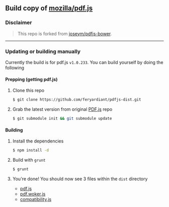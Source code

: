 ## Build copy of [mozilla/pdf.js](https://github.com/mozilla/pdf.js)

### Disclaimer
> This repo is forked from [joseym/pdfjs-bower](https://github.com/joseym/pdfjs-bower).

---

### Updating or building manually
Currently the build is for pdf.js `v1.0.233`.
You can build yourself by doing the following

#### Prepping (getting pdf.js)
1. Clone this repo

   ```bash
   $ git clone https://github.com/feryardiant/pdfjs-dist.git
   ```

2. Grab the latest version from original [PDF.js](https://github.com/mozilla/pdf.js) repo

   ```bash
   $ git submodule init && git submodule update
   ```

#### Building
1. Install the dependencies

   ```bash
   $ npm install -d
   ```

2. Build with `grunt`

   ```bash
   $ grunt
   ```

3. You're done! You should now see 3 files within the `dist` directory

   - [pdf.js](../master/pdf.js)
   - [pdf.woker.js](../master/pdf.woker.js)
   - [compatibility.js](../master/compatibility.js)
